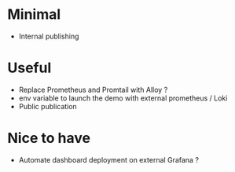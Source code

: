 # Minimal
- Internal publishing

# Useful
- Replace Prometheus and Promtail with Alloy ?
- env variable to launch the demo with external prometheus / Loki
- Public publication

# Nice to have
- Automate dashboard deployment on external Grafana ?